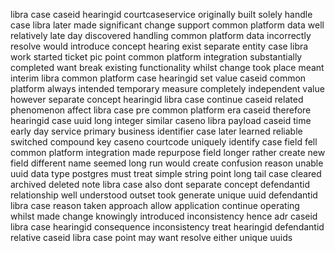 libra case caseid hearingid courtcaseservice originally built solely handle case libra later made significant change support common platform data well relatively late day discovered handling common platform data incorrectly resolve would introduce concept hearing exist separate entity case libra work started ticket pic point common platform integration substantially completed want break existing functionality whilst change took place meant interim libra common platform case hearingid set value caseid common platform always intended temporary measure completely independent value however separate concept hearingid libra case continue caseid related phenomenon affect libra case pre common platform era caseid therefore hearingid case uuid long integer similar caseno libra payload caseid time early day service primary business identifier case later learned reliable switched compound key caseno courtcode uniquely identify case field fell common platform integration made repurpose field longer rather create new field different name seemed long run would create confusion reason unable uuid data type postgres must treat simple string point long tail case cleared archived deleted note libra case also dont separate concept defendantid relationship well understood outset took generate unique uuid defendantid libra case reason taken approach allow application continue operating whilst made change knowingly introduced inconsistency hence adr caseid libra case hearingid consequence inconsistency treat hearingid defendantid relative caseid libra case point may want resolve either unique uuids